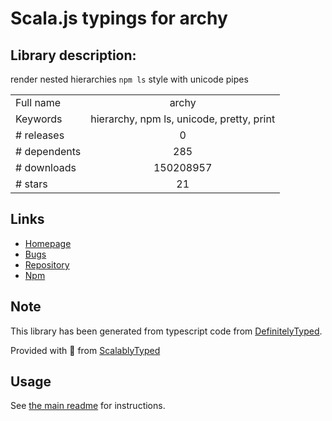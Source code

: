
# Scala.js typings for archy


## Library description:
render nested hierarchies `npm ls` style with unicode pipes

|                    |                 |
| ------------------ | :-------------: |
| Full name          | archy |
| Keywords           | hierarchy, npm ls, unicode, pretty, print |
| # releases         | 0 |
| # dependents       | 285 |
| # downloads        | 150208957 |
| # stars            | 21 |

## Links
- [Homepage](https://github.com/substack/node-archy)
- [Bugs](https://github.com/substack/node-archy/issues)
- [Repository](https://github.com/substack/node-archy)
- [Npm](https://www.npmjs.com/package/archy)
    


## Note
This library has been generated from typescript code from [DefinitelyTyped](https://definitelytyped.org).

Provided with :purple_heart: from [ScalablyTyped](https://github.com/oyvindberg/ScalablyTyped)

## Usage
See [the main readme](../../readme.md) for instructions.


